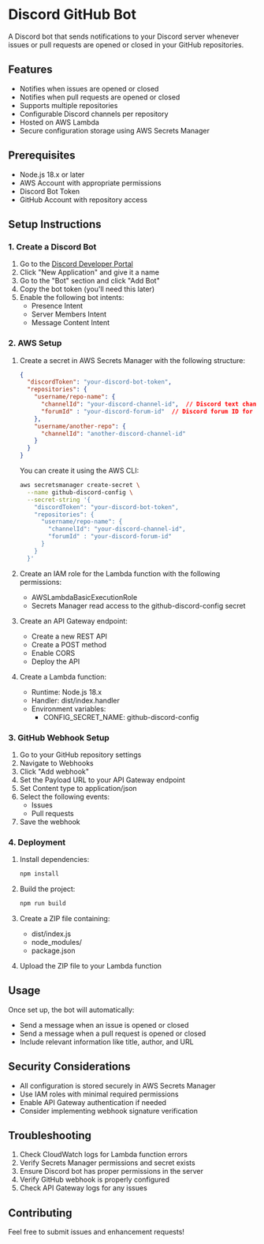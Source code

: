 # Discord GitHub Bot

A Discord bot that sends notifications to your Discord server whenever issues or pull requests are opened or closed in your GitHub repositories.

## Features

- Notifies when issues are opened or closed
- Notifies when pull requests are opened or closed
- Supports multiple repositories
- Configurable Discord channels per repository
- Hosted on AWS Lambda
- Secure configuration storage using AWS Secrets Manager

## Prerequisites

- Node.js 18.x or later
- AWS Account with appropriate permissions
- Discord Bot Token
- GitHub Account with repository access

## Setup Instructions

### 1. Create a Discord Bot

1. Go to the [Discord Developer Portal](https://discord.com/developers/applications)
2. Click "New Application" and give it a name
3. Go to the "Bot" section and click "Add Bot"
4. Copy the bot token (you'll need this later)
5. Enable the following bot intents:
   - Presence Intent
   - Server Members Intent
   - Message Content Intent

### 2. AWS Setup

1. Create a secret in AWS Secrets Manager with the following structure:
   ```json
   {
     "discordToken": "your-discord-bot-token",
     "repositories": {
       "username/repo-name": {
         "channelId": "your-discord-channel-id",  // Discord text channel ID for the repository
         "forumId" : "your-discord-forum-id"  // Discord forum ID for the repository
       },
       "username/another-repo": {
         "channelId": "another-discord-channel-id"
       }
     }
   }
   ```

   You can create it using the AWS CLI:
   ```bash
   aws secretsmanager create-secret \
     --name github-discord-config \
     --secret-string '{
       "discordToken": "your-discord-bot-token",
       "repositories": {
         "username/repo-name": {
           "channelId": "your-discord-channel-id",
           "forumId" : "your-discord-forum-id"
         }
       }
     }'
   ```

2. Create an IAM role for the Lambda function with the following permissions:
   - AWSLambdaBasicExecutionRole
   - Secrets Manager read access to the github-discord-config secret

3. Create an API Gateway endpoint:
   - Create a new REST API
   - Create a POST method
   - Enable CORS
   - Deploy the API

4. Create a Lambda function:
   - Runtime: Node.js 18.x
   - Handler: dist/index.handler
   - Environment variables:
     - CONFIG_SECRET_NAME: github-discord-config

### 3. GitHub Webhook Setup

1. Go to your GitHub repository settings
2. Navigate to Webhooks
3. Click "Add webhook"
4. Set the Payload URL to your API Gateway endpoint
5. Set Content type to application/json
6. Select the following events:
   - Issues
   - Pull requests
7. Save the webhook

### 4. Deployment

1. Install dependencies:
   ```bash
   npm install
   ```

2. Build the project:
   ```bash
   npm run build
   ```

3. Create a ZIP file containing:
   - dist/index.js
   - node_modules/
   - package.json

4. Upload the ZIP file to your Lambda function

## Usage

Once set up, the bot will automatically:
- Send a message when an issue is opened or closed
- Send a message when a pull request is opened or closed
- Include relevant information like title, author, and URL

## Security Considerations

- All configuration is stored securely in AWS Secrets Manager
- Use IAM roles with minimal required permissions
- Enable API Gateway authentication if needed
- Consider implementing webhook signature verification

## Troubleshooting

1. Check CloudWatch logs for Lambda function errors
2. Verify Secrets Manager permissions and secret exists
3. Ensure Discord bot has proper permissions in the server
4. Verify GitHub webhook is properly configured
5. Check API Gateway logs for any issues

## Contributing

Feel free to submit issues and enhancement requests! 
